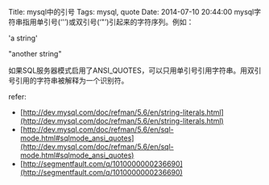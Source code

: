 Title: mysql中的引号
Tags: mysql, quote
Date: 2014-07-10 20:44:00
mysql字符串指用单引号(‘'’)或双引号(‘"’)引起来的字符序列。例如：

'a string'

"another string"

如果SQL服务器模式启用了ANSI_QUOTES，可以只用单引号引用字符串。用双引号引用的字符串被解释为一个识别符。

refer:

- [http://dev.mysql.com/doc/refman/5.6/en/string-literals.html](http://dev.mysql.com/doc/refman/5.6/en/string-literals.html)
- [http://dev.mysql.com/doc/refman/5.6/en/sql-mode.html#sqlmode_ansi_quotes](http://dev.mysql.com/doc/refman/5.6/en/sql-mode.html#sqlmode_ansi_quotes)
- [http://segmentfault.com/q/1010000000236690](http://segmentfault.com/q/1010000000236690)
